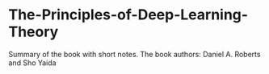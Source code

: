 # The-Principles-of-Deep-Learning-Theory
Summary of the book with short notes. The book authors: Daniel A. Roberts and Sho Yaida
